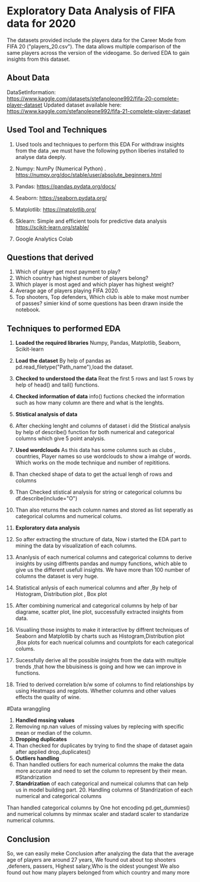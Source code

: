 
# Exploratory Data Analysis of FIFA data for 2020

The datasets provided include the players data for the Career Mode from FIFA 20 ("players_20.csv"). The data allows multiple comparison of the same players across the version of the videogame. So derived EDA to gain insights from this dataset.

## About Data
DataSetInformation: https://www.kaggle.com/datasets/stefanoleone992/fifa-20-complete-player-dataset 
Updated dataset available here: https://www.kaggle.com/stefanoleone992/fifa-21-complete-player-dataset


## Used Tool and Techniques
1. Used tools and techniques to perform this EDA
For withdraw insights from the data ,we must have the following python liberies installed to analyse data deeply.

2. Numpy: NumPy (Numerical Python) . https://numpy.org/doc/stable/user/absolute_beginners.html

3. Pandas: https://pandas.pydata.org/docs/

4. Seaborn: https://seaborn.pydata.org/

5. Matplotlib: https://matplotlib.org/

6. Sklearn: Simple and efficient tools for predictive data analysis https://scikit-learn.org/stable/

7. Google Analytics Colab
## Questions that derived
1. Which of player get most payment to play?
2. Which country has highest number of players belong?
3. Which player is most aged and which player has highest weight? 
4. Average age of players playing FIFA 2020.
5. Top shooters, Top defenders, Which club is able to make most number of passes?
simier kind of some questions has been drawn inside the notebook. 
## Techniques to performed EDA
1. **Loaded the required libraries**
Numpy, Pandas, Matplotlib, Seaborn, Scikit-learn

2. **Load the dataset**
By help of pandas as pd.read_filetype("Path_name"),load the dataset.

3. **Checked to understood the data**
Reat the first 5 rows and last 5 rows by help of head() and tail() functions.

4. **Checked information of data**
info() fuctions checked the information such as how many column are there and what is the lenghts.

5. **Stistical analysis of data**
1. After checking lenght and columns of dataset i did the Stistical analysis by help of describe() function for both numerical and categorical columns which give 5 point analysis.

6. **Used wordclouds**
As this data has some columns such as clubs , countries, Player names so use wordclouds to show a imahge of words. Which works on the mode technique and number of repititions.

2. Than checked shape of data to get the actual lengh of rows and columns

3. Than Checked stistical analysis for string or categorical columns bu df.describe(include="O")

4. Than also returns the each column names and stored as list seperatly as categorical columns and numerical colums.

6. **Exploratory data analysis**
1. So after extracting the structure of data, Now i started the EDA part to mining the data by visualization of each columns.

2. Ananlysis of each numerical columns and categorical columns to derive insights by using diffrents pandas and numpy functions, which able to give us the different usefull insights.
We have more than 100 number of columns the dataset is very huge.

3. Statistical anlysis of each numerical columns and after ,By help of Histogram, Distribution plot , Box plot 

4. After combining numerical and categorical columns by help of bar diagrame, scatter plot, line plot, successfully extracted insights from data.

5. Visualiing those insights to make it interactive by diffrent techniques of Seaborn and Matplotlib by charts such as Histogram,Distribution plot ,Box plots for each nuerical columns and countplots for each categorical colums.

6. Sucessfully derive all the possible insights from the data with multiple trends ,that how the bbuisiness is going and how we can improve in functions.

7. Tried to derived correlation b/w some of columns to find relationships by using Heatmaps and regplots. Whether columns and other values effects the quality of wine.

#Data wranggling 
1. **Handled mssing values**
2. Removing np.nan values of missing values by replecing with specific mean or median of the column.
3. **Dropping duplicates**
4. Than checked for duplicates by trying to find the shape of dataset again after applied drop_duplicates()
4. **Outliers handling** 
5. Than handled outliers for each numerical columns the make the data more accurate and need to set the column to represent by their mean. #Standrization 
6. **Standrization**
 of each categorical and numeical columns that can help us in model building part. 20. Handling columns of Standrization of each numerical and categorical columns

Than handled categorical columns by One hot encoding pd.get_dummies() and numerical columns by minmax scaler and stadard scaler to standarize numerical columns.
## Conclusion
So, we can easily meke Conclusion after analyzing the data that the average age of players are around 27 years,
We found out about top shooters ,defeners, passers, Highest salary,Who is the oldest youngest
We also found out how many players belonged from which country and many more
